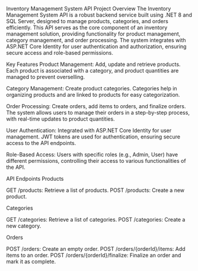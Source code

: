 Inventory Management System API
Project Overview
The Inventory Management System API is a robust backend service built using .NET 8 and SQL Server, designed to manage products, categories, and orders efficiently. This API serves as the core component of an inventory management solution, providing functionality for product management, category management, and order processing. The system integrates with ASP.NET Core Identity for user authentication and authorization, ensuring secure access and role-based permissions.

Key Features
Product Management: Add, update and retrieve products. Each product is associated with a category, and product quantities are managed to prevent overselling.

Category Management: Create product categories. Categories help in organizing products and are linked to products for easy categorization.

Order Processing: Create orders, add items to orders, and finalize orders. The system allows users to manage their orders in a step-by-step process, with real-time updates to product quantities.

User Authentication: Integrated with ASP.NET Core Identity for user management. JWT tokens are used for authentication, ensuring secure access to the API endpoints.

Role-Based Access: Users with specific roles (e.g., Admin, User) have different permissions, controlling their access to various functionalities of the API.

API Endpoints
Products

GET /products: Retrieve a list of products.
POST /products: Create a new product.

Categories

GET /categories: Retrieve a list of categories.
POST /categories: Create a new category.


Orders

POST /orders: Create an empty order.
POST /orders/{orderId}/items: Add items to an order.
POST /orders/{orderId}/finalize: Finalize an order and mark it as complete.
